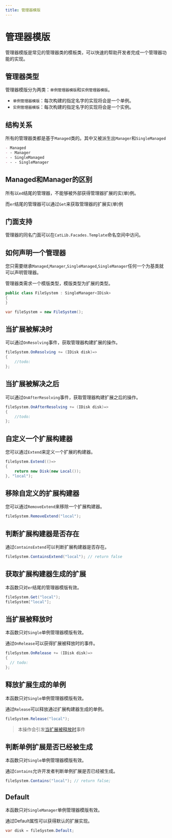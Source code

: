 ```yaml
---
title: 管理器模版
---
```


# 管理器模版

管理器模版是常见的管理器类的模板类，可以快速的帮助开发者完成一个管理器功能的实现。

## 管理器类型

管理器模版分为两类：`单例管理器模版`和`实例管理器模版`。

- `单例管理器模版`：每次构建的指定名字的实现将会是一个单例。
- `实例管理器模版`：每次构建的指定名字的实现将会是一个实例。

## 结构关系

所有的管理器类都是基于`Managed`类的。其中又被派生出`Manager`和`SingleManaged`

```markdown
- Managed
- - Manager
- - SingleManaged
- - - SingleManager
```

## Managed和Manager的区别

所有以`ed`结尾的管理器，不能够被外部获得管理器扩展的实(单)例。

而`er`结尾的管理器可以通过`Get`来获取管理器的扩展实(单)例

## 门面支持

管理器的同名门面可以在`CatLib.Facades.Template`命名空间中访问。

## 如何声明一个管理器

您只需要继承`Managed`,`Manager`,`SingleManaged`,`SingleManager`任何一个为基类就可以声明管理器。

管理器类需求一个模版类型，模版类型为扩展的类型。

```csharp
public class FileSystem : SingleManager<IDisk>
{ 
}
```

```csharp
var fileSystem = new FileSystem();
```

## 当扩展被解决时

可以通过`OnResolving`事件，获取管理器构建扩展的操作。

```csharp
fileSystem.OnResolving += (IDisk disk)=>
{
    //todo: 
};
```

## 当扩展被解决之后

可以通过`OnAfterResolving`事件，获取管理器构建扩展之后的操作。

```csharp
fileSystem.OnAfterResolving += (IDisk disk)=>
{
    //todo: 
};
```

## 自定义一个扩展构建器

您可以通过`Extend`来定义一个扩展的构建器。

```csharp
fileSystem.Extend(()=>
{
    return new Disk(new Local());
}, "local");
```

## 移除自定义的扩展构建器

您可以通过`RemoveExtend`来移除一个扩展构建器。

```csharp
fileSystem.RemoveExtend("local");
```

## 判断扩展构建器是否存在

通过`ContainsExtend`可以判断扩展构建器是否存在。

```csharp
fileSystem.ContainsExtend("local"); // return false
```

## 获取扩展构建器生成的扩展

本函数只对`er`结尾的管理器模版有效。

```csharp
fileSystem.Get("local");
fileSystem["local"];
```

## 当扩展被释放时

本函数只对`Single`单例管理器模版有效。

通过`OnRelease`可以获得扩展被释放时的事件。

```csharp
fileSystem.OnRelease += (IDisk disk)=>
{
  // todo:
};
```

## 释放扩展生成的单例

本函数只对`Single`单例管理器模版有效。

通过`Release`可以释放通过扩展构建器生成的单例。

```csharp
fileSystem.Release("local");
```

> 本操作会引发[当扩展被释放时](#当扩展被释放时)事件

## 判断单例扩展是否已经被生成

本函数只对`Single`单例管理器模版有效。

通过`Contains`允许开发者判断单例扩展是否已经被生成。

```csharp
fileSystem.Contains("local"); // return false;
```

## Default

本函数只对`SingleManager`单例管理器模版有效。

通过Default属性可以获得默认的扩展实现。

```csharp
var disk = fileSystem.Default;
```
